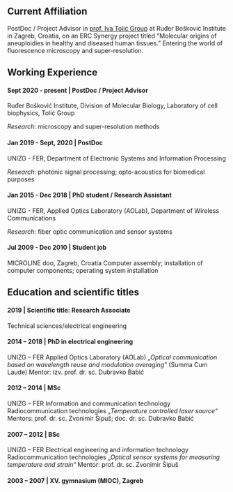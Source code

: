 
## Current Affiliation

PostDoc / Project Advisor in [prof. Iva Tolić Group](http://tolic.irb.hr) at Ruđer Bošković Institute in Zagreb, Croatia, on an ERC Synergy project titled “Molecular origins of aneuploidies in healthy and diseased human tissues.”
Entering the world of fluorescence microscopy and super-resolution.



## Working Experience

#### Sept 2020 - present | PostDoc / Project Advisor
Ruđer Bošković Institute, Division of Molecular Biology, Laboratory of cell biophysics, Tolić Group

_Research_: microscopy and super-resolution methods

#### Jan 2019 - Sept, 2020 | PostDoc
UNIZG - FER, Department of Electronic Systems and Information Processing

_Research_: photonic signal processing; opto-acoustics for biomedical purposes

#### Jan 2015 - Dec 2018 | PhD student / Research Assistant
UNIZG - FER, Applied Optics Laboratory (AOLab), Department of Wireless Communications

_Research_: fiber optic communication and sensor systems

#### Jul 2009 - Dec 2010 | Student job
MICROLINE doo, Zagreb, Croatia
Computer assembly; installation of computer components; operating system installation



## Education and scientific titles
	
#### 2019 | Scientific title: Research Associate
Technical sciences/electrical engineering

#### 2014 – 2018 | PhD in electrical engineering
UNIZG – FER
Applied Optics Laboratory (AOLab)
„_Optical communication based on wavelength reuse and modulation averaging_“
(Summa Cum Laude)
Mentor: izv. prof. dr. sc. Dubravko Babić

#### 2012 – 2014 | MSc
UNIZG – FER
Information and communication technology
Radiocommunication technologies
„_Temperature controlled laser source_“
Mentors: prof. dr. sc. Zvonimir Šipuš; doc. dr. sc. Dubravko Babić

#### 2007 – 2012 | BSc
UNIZG – FER
Electrical engineering and information technology
Radiocommunication technologies
„_Optical sensor systems for measuring temperature and strain_“
Mentor: prof. dr. sc. Zvonimir Šipuš

#### 2003 – 2007 | XV. gymnasium (MIOC), Zagreb	